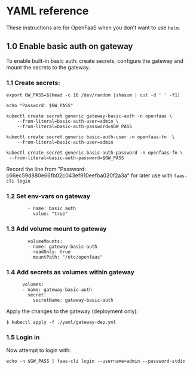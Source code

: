 # YAML reference

These instructions are for OpenFaaS when you don't want to use `helm`.

## 1.0 Enable basic auth on gateway

To enable built-in basic auth: create secrets, configure the gateway and mount the secrets to the gateway.

### 1.1 Create secrets:

```
export GW_PASS=$(head -c 16 /dev/random |shasum | cut -d ' ' -f1)

echo "Password: $GW_PASS"

kubectl create secret generic gateway-basic-auth -n openfaas \
    --from-literal=basic-auth-user=admin \
    --from-literal=basic-auth-password=$GW_PASS

kubectl create secret generic basic-auth-user -n openfaas-fn  \
    --from-literal=basic-auth-user=admin

kubectl create secret generic basic-auth-password -n openfaas-fn \
 --from-literal=basic-auth-password=$GW_PASS
```

Record the line from "Password: c66ec59d880e66fb02c043ef910eefba020f2a3a" for later use with `faas-cli login`

### 1.2 Set env-vars on gateway

```
        - name: basic_auth
          value: "true"
```

### 1.3 Add volume mount to gateway

```
        volumeMounts:
        - name: gateway-basic-auth
          readOnly: true
          mountPath: "/etc/openfaas"
```

### 1.4 Add secrets as volumes within gateway
```
      volumes:
      - name: gateway-basic-auth
        secret:
          secretName: gateway-basic-auth
```

Apply the changes to the gateway (deployment only):

```
$ kubectl apply -f ./yaml/gateway-dep.yml
```

### 1.5 Login in

Now attempt to login with:

```
echo -n $GW_PASS | faas-cli login --username=admin --password-stdin
```
